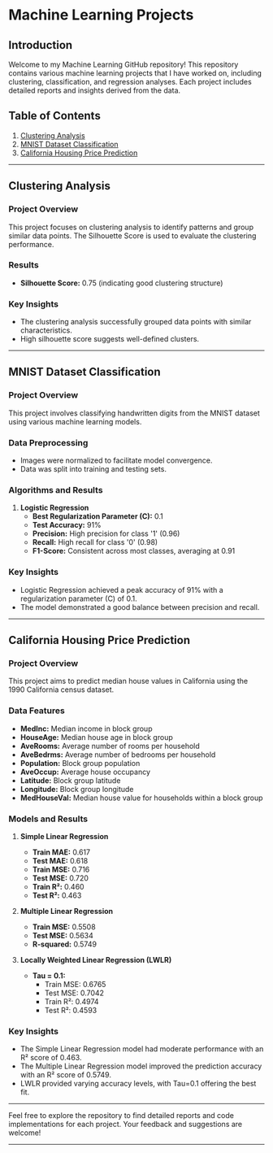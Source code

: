 
# Machine Learning Projects

## Introduction
Welcome to my Machine Learning GitHub repository! This repository contains various machine learning projects that I have worked on, including clustering, classification, and regression analyses. Each project includes detailed reports and insights derived from the data.

## Table of Contents
1. [Clustering Analysis](#clustering-analysis)
2. [MNIST Dataset Classification](#mnist-dataset-classification)
3. [California Housing Price Prediction](#california-housing-price-prediction)

---

## Clustering Analysis
### Project Overview
This project focuses on clustering analysis to identify patterns and group similar data points. The Silhouette Score is used to evaluate the clustering performance.

### Results
- **Silhouette Score:** 0.75 (indicating good clustering structure)

### Key Insights
- The clustering analysis successfully grouped data points with similar characteristics.
- High silhouette score suggests well-defined clusters.

---

## MNIST Dataset Classification
### Project Overview
This project involves classifying handwritten digits from the MNIST dataset using various machine learning models.

### Data Preprocessing
- Images were normalized to facilitate model convergence.
- Data was split into training and testing sets.

### Algorithms and Results
1. **Logistic Regression**
   - **Best Regularization Parameter (C):** 0.1
   - **Test Accuracy:** 91%
   - **Precision:** High precision for class '1' (0.96)
   - **Recall:** High recall for class '0' (0.98)
   - **F1-Score:** Consistent across most classes, averaging at 0.91

### Key Insights
- Logistic Regression achieved a peak accuracy of 91% with a regularization parameter (C) of 0.1.
- The model demonstrated a good balance between precision and recall.

---
## California Housing Price Prediction
### Project Overview
This project aims to predict median house values in California using the 1990 California census dataset.

### Data Features
- **MedInc:** Median income in block group
- **HouseAge:** Median house age in block group
- **AveRooms:** Average number of rooms per household
- **AveBedrms:** Average number of bedrooms per household
- **Population:** Block group population
- **AveOccup:** Average house occupancy
- **Latitude:** Block group latitude
- **Longitude:** Block group longitude
- **MedHouseVal:** Median house value for households within a block group

### Models and Results
1. **Simple Linear Regression**
   - **Train MAE:** 0.617
   - **Test MAE:** 0.618
   - **Train MSE:** 0.716
   - **Test MSE:** 0.720
   - **Train R²:** 0.460
   - **Test R²:** 0.463

2. **Multiple Linear Regression**
   - **Train MSE:** 0.5508
   - **Test MSE:** 0.5634
   - **R-squared:** 0.5749

3. **Locally Weighted Linear Regression (LWLR)**
   - **Tau = 0.1:**
     - Train MSE: 0.6765
     - Test MSE: 0.7042
     - Train R²: 0.4974
     - Test R²: 0.4593

### Key Insights
- The Simple Linear Regression model had moderate performance with an R² score of 0.463.
- The Multiple Linear Regression model improved the prediction accuracy with an R² score of 0.5749.
- LWLR provided varying accuracy levels, with Tau=0.1 offering the best fit.

---

Feel free to explore the repository to find detailed reports and code implementations for each project. Your feedback and suggestions are welcome!

---
